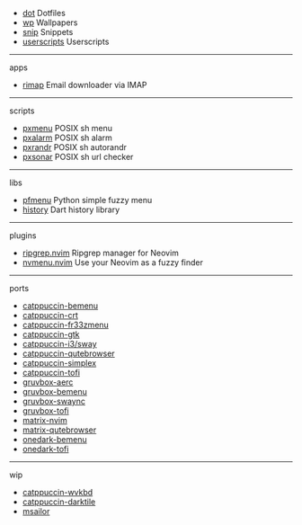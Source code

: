 - [dot](https://github.com/iruzo/dot)                               Dotfiles
- [wp](https://github.com/iruzo/wp)                                 Wallpapers
- [snip](https://github.com/iruzo/snip)                             Snippets
- [userscripts](https://github.com/iruzo/userscripts)               Userscripts

---
apps
- [rimap](https://github.com/iruzo/rimap)                           Email downloader via IMAP

---
scripts
- [pxmenu](https://github.com/iruzo/pxmenu)                         POSIX sh menu
- [pxalarm](https://github.com/iruzo/pxalarm)                       POSIX sh alarm
- [pxrandr](https://github.com/iruzo/pxrandr)                       POSIX sh autorandr
- [pxsonar](https://github.com/iruzo/pxsonar)                       POSIX sh url checker

---
libs
- [pfmenu](https://github.com/iruzo/pfmenu)                         Python simple fuzzy menu
- [history](https://github.com/iruzo/history_service)               Dart history library

---
plugins
- [ripgrep.nvim](https://github.com/iruzo/ripgrep.nvim)             Ripgrep manager for Neovim
- [nvmenu.nvim](https://github.com/iruzo/nvmenu.nvim)               Use your Neovim as a fuzzy finder

---
ports
- [catppuccin-bemenu](https://github.com/catppuccin/bemenu)
- [catppuccin-crt](https://github.com/catppuccin/crt)
- [catppuccin-fr33zmenu](https://github.com/catppuccin/fr33zmenu)
- [catppuccin-gtk](https://github.com/catppuccin/gtk)
- [catppuccin-i3/sway](https://github.com/catppuccin/i3)
- [catppuccin-qutebrowser](https://github.com/catppuccin/qutebrowser)
- [catppuccin-simplex](https://github.com/catppuccin/simplex)
- [catppuccin-tofi](https://github.com/iruzo/tofi)
- [gruvbox-aerc](https://github.com/iruzo/gruvbox-aerc)
- [gruvbox-bemenu](https://github.com/iruzo/gruvbox-bemenu)
- [gruvbox-swaync](https://github.com/iruzo/gruvbox-swaync)
- [gruvbox-tofi](https://github.com/iruzo/gruvbox-tofi)
- [matrix-nvim](https://github.com/iruzo/matrix-nvim)
- [matrix-qutebrowser](https://github.com/iruzo/matrix-qutebrowser)
- [onedark-bemenu](https://github.com/iruzo/onedark-bemenu)
- [onedark-tofi](https://github.com/iruzo/onedark-tofi)

---
wip
- [catppuccin-wvkbd](https://github.com/iruzo/wvkbd)
- [catppuccin-darktile](https://github.com/iruzo/darktile)
- [msailor](https://github.com/iruzo/msailor)
